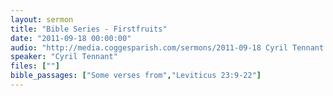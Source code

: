 ```yaml
---
layout: sermon
title: "Bible Series - Firstfruits"
date: "2011-09-18 00:00:00"
audio: "http://media.coggesparish.com/sermons/2011-09-18 Cyril Tennant.mp3"
speaker: "Cyril Tennant"
files: [""]
bible_passages: ["Some verses from","Leviticus 23:9-22"]
---
```


